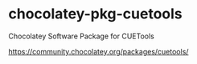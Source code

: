 # chocolatey-pkg-cuetools
Chocolatey Software Package for CUETools

https://community.chocolatey.org/packages/cuetools/
